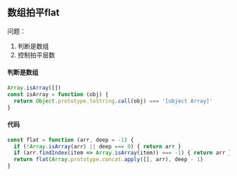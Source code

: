 ## 数组拍平flat

问题：
1. 判断是数组
2. 控制拍平层数

#### 判断是数组
```JavaScript
Array.isArray([])
const isArray = function (obj) {
  return Object.prototype.toString.call(obj) === '[object Array]'
}
```

#### 代码
```JavaScript
const flat = function (arr, deep = -1) {
  if (!Array.isArray(arr) || deep === 0) { return arr }
  if (arr.findIndex(item => Array.isArray(item)) === -1) { return arr }
  return flat(Array.prototype.concat.apply([], arr), deep - 1)
}
```
